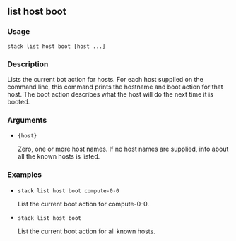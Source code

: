 ## list host boot

### Usage

`stack list host boot [host ...]`

### Description

Lists the current bot action for hosts. For each host supplied on the
	command line, this command prints the hostname and boot action for
	that host. The boot action describes what the host will do the next
	time it is booted.

### Arguments

* `{host}`

   Zero, one or more host names. If no host names are supplied, info about
	all the known hosts is listed.


### Examples

* `stack list host boot compute-0-0`

   List the current boot action for compute-0-0.

* `stack list host boot`

   List the current boot action for all known hosts.



